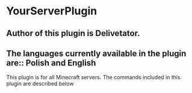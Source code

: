 # YourServerPlugin
## Author of this plugin is Delivetator.
## The languages ​​currently available in the plugin are:: Polish and English

This plugin is for all Minecraft servers. The commands included in this plugin are described below
